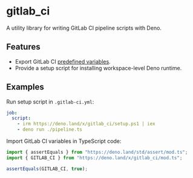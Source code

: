 # gitlab_ci

A utility library for writing GitLab CI pipeline scripts with Deno.

## Features

- Export GitLab CI
  [predefined variables](https://docs.gitlab.com/ee/ci/variables/predefined_variables.html).
- Provide a setup script for installing workspace-level Deno runtime.

## Examples

Run setup script in `.gitlab-ci.yml`:

```yml
job:
  script:
    - irm https://deno.land/x/gitlab_ci/setup.ps1 | iex
    - deno run ./pipeline.ts
```

Import GitLab CI variables in TypeScript code:

```ts
import { assertEquals } from "https://deno.land/std/assert/mod.ts";
import { GITLAB_CI } from "https://deno.land/x/gitlab_ci/mod.ts";

assertEquals(GITLAB_CI, true);
```
